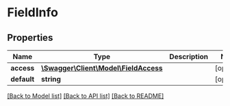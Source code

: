 # FieldInfo

## Properties
Name | Type | Description | Notes
------------ | ------------- | ------------- | -------------
**access** | [**\Swagger\Client\Model\FieldAccess**](FieldAccess.md) |  | [optional] 
**default** | **string** |  | [optional] 

[[Back to Model list]](../../README.md#documentation-for-models) [[Back to API list]](../../README.md#documentation-for-api-endpoints) [[Back to README]](../../README.md)

